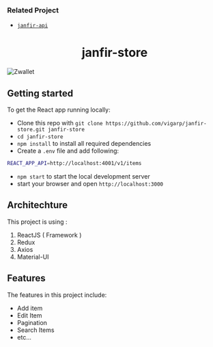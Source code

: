 ### Related Project

- [`janfir-api`](https://github.com/vigarp/janfir-api)

<h1  align="center">janfir-store</h1>

![Zwallet](https://res.cloudinary.com/vigarp/image/upload/v1652792451/samples/Screenshot_2022-05-17_at_19-53-51_Janfir_Store_swrxi7.png)

## Getting started

To get the React app running locally:

- Clone this repo with `git clone https://github.com/vigarp/janfir-store.git janfir-store`
- `cd janfir-store`
- `npm install` to install all required dependencies
- Create a `.env` file and add following:

```sh
REACT_APP_API=http://localhost:4001/v1/items
```

- `npm start` to start the local development server
- start your browser and open `http://localhost:3000`

## Architechture

This project is using :

1. ReactJS ( Framework )
2. Redux
3. Axios
4. Material-UI

## Features

The features in this project include:

- Add item
- Edit Item
- Pagination
- Search Items
- etc...
